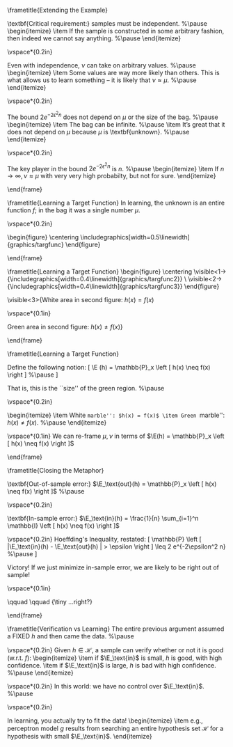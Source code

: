 
<!-- slide -->
\frametitle{Extending the Example}

\textbf{Critical requirement:} samples must be independent. %\pause
\begin{itemize}
	\item If the sample is constructed in some arbitrary fashion, then indeed we cannot say anything. %\pause
\end{itemize}

\vspace*{0.2in}

Even with independence, $\nu$ can take on arbitrary values. %\pause
\begin{itemize}
	\item Some values are way more likely than others. This is what allows us to learn something – it is likely that $\nu \approx \mu$. %\pause
\end{itemize}

\vspace*{0.2in}

The bound $2 e^{-2\epsilon^2 n}$ does not depend on $\mu$ or the size of the bag.  %\pause
\begin{itemize}
	\item The bag can be infinite. %\pause
	\item It’s great that it does not depend on $\mu$ because $\mu$ is \textbf{unknown}. %\pause
\end{itemize}

\vspace*{0.2in}

The key player in the bound $2 e^{-2\epsilon^2 n}$ is $n$.  %\pause
\begin{itemize}
	\item If $n \to \infty, \nu \approx \mu$ with very very high probabilty, but not for sure.
\end{itemize}

\end{frame}

<!-- slide -->
\frametitle{Learning a Target Function}
In learning, the unknown is an entire function $f$; in the bag it was a single number $\mu$.

\vspace*{0.2in}

\begin{figure}
	\centering
	\includegraphics[width=0.5\linewidth]{graphics/targfunc}
\end{figure}



\end{frame}

<!-- slide -->
\frametitle{Learning a Target Function}
\begin{figure}
	\centering
	\visible<1->{\includegraphics[width=0.4\linewidth]{graphics/targfunc2}} \\
	\visible<2->{\includegraphics[width=0.4\linewidth]{graphics/targfunc3}}
\end{figure}

\visible<3>{White area in second figure: $h(x) = f(x)$

\vspace*{0.1in}

Green area in second figure: $h(x) \neq f(x)$}

\end{frame}


<!-- slide -->
\frametitle{Learning a Target Function}

Define the following notion:
\[
\E (h) = \mathbb{P}_x \left [ h(x) \neq f(x) \right ] %\pause
\]

That is, this is the ``size'' of the green region. %\pause

\vspace*{0.2in}

\begin{itemize}
	\item White ``marble'': $h(x) = f(x)$
	\item Green ``marble'': $h(x) \neq f(x)$. %\pause
\end{itemize}

\vspace*{0.1in}
We can re-frame $\mu, \nu$ in terms of $\E(h) = \mathbb{P}_x \left [ h(x) \neq f(x) \right ]$


\end{frame}

<!-- slide -->
\frametitle{Closing the Metaphor}

\textbf{Out-of-sample error:} $\E_\text{out}(h) = \mathbb{P}_x \left [ h(x) \neq f(x) \right ]$ %\pause

\vspace*{0.2in}

\textbf{In-sample error:} $\E_\text{in}(h) = \frac{1}{n} \sum_{i=1}^n \mathbb{I} \left [ h(x) \neq f(x) \right ]$

\vspace*{0.2in}
Hoeffding's Inequality, restated:
\[
\mathbb{P} \left [ |\E_\text{in}(h)  - \E_\text{out}(h)  |  > \epsilon \right ] \leq  2 e^{-2\epsilon^2 n} %\pause
\]

Victory! If we just minimize in-sample error, we are likely to be right out of sample!

\vspace*{0.1in}

\qquad \qquad {\tiny ...right?}

\end{frame}

<!-- slide -->
\frametitle{Verification vs Learning}
The entire previous argument assumed a FIXED $h$ and then came the data. %\pause

\vspace*{0.2in}
Given $h \in \mathcal{H}$, a sample can verify whether or not it is good (w.r.t. $f$):
\begin{itemize}
	\item if $\E_\text{in}$ is small, $h$ is good, with high confidence.
	\item if $\E_\text{in}$ is large, $h$ is bad with high confidence. %\pause
\end{itemize}

\vspace*{0.2in}
In this world: we have no control over $\E_\text{in}$. %\pause

\vspace*{0.2in}

In learning, you actually try to fit the data!
\begin{itemize}
	\item e.g., perceptron model $g$ results from searching an entire hypothesis set $\mathcal{H}$ for a hypothesis with small $\E_\text{in}$.
\end{itemize}
